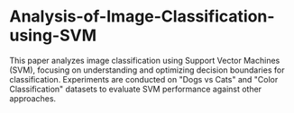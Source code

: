 # Analysis-of-Image-Classification-using-SVM
This paper analyzes image classification using Support Vector Machines (SVM), focusing on understanding and optimizing decision boundaries for classification. Experiments are conducted on "Dogs vs Cats" and "Color Classification" datasets to evaluate SVM performance against other approaches.
